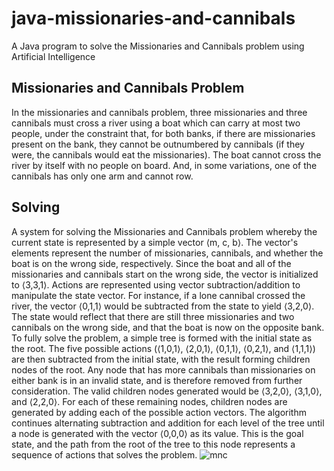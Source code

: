 # java-missionaries-and-cannibals
A Java program to solve the Missionaries and Cannibals problem using Artificial Intelligence
## Missionaries and Cannibals Problem
In the missionaries and cannibals problem, three missionaries and three cannibals must cross a river using a boat which can carry at most two people, under the constraint that, for both banks, if there are missionaries present on the bank, they cannot be outnumbered by cannibals (if they were, the cannibals would eat the missionaries). The boat cannot cross the river by itself with no people on board. And, in some variations, one of the cannibals has only one arm and cannot row.
## Solving
A system for solving the Missionaries and Cannibals problem whereby the current state is represented by a simple vector ⟨m, c, b⟩. The vector's elements represent the number of missionaries, cannibals, and whether the boat is on the wrong side, respectively. Since the boat and all of the missionaries and cannibals start on the wrong side, the vector is initialized to ⟨3,3,1⟩. Actions are represented using vector subtraction/addition to manipulate the state vector. For instance, if a lone cannibal crossed the river, the vector ⟨0,1,1⟩ would be subtracted from the state to yield ⟨3,2,0⟩. The state would reflect that there are still three missionaries and two cannibals on the wrong side, and that the boat is now on the opposite bank. To fully solve the problem, a simple tree is formed with the initial state as the root. The five possible actions (⟨1,0,1⟩, ⟨2,0,1⟩, ⟨0,1,1⟩, ⟨0,2,1⟩, and ⟨1,1,1⟩) are then subtracted from the initial state, with the result forming children nodes of the root. Any node that has more cannibals than missionaries on either bank is in an invalid state, and is therefore removed from further consideration. The valid children nodes generated would be ⟨3,2,0⟩, ⟨3,1,0⟩, and ⟨2,2,0⟩. For each of these remaining nodes, children nodes are generated by adding each of the possible action vectors. The algorithm continues alternating subtraction and addition for each level of the tree until a node is generated with the vector ⟨0,0,0⟩ as its value. This is the goal state, and the path from the root of the tree to this node represents a sequence of actions that solves the problem.
![mnc](iamges/mnc.png)
